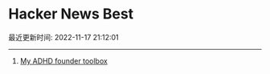 # Hacker News Best

最近更新时间: 2022-11-17 21:12:01

--- 
1. [My ADHD founder toolbox](https://hypatia.ca/2022/03/03/my-adhd-founder-toolbox/) 
